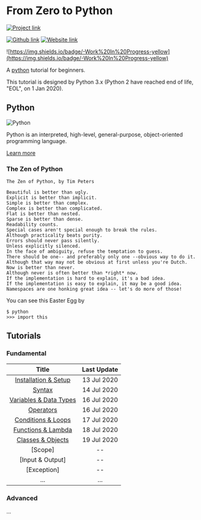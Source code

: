 # From Zero to Python
[![Project link](https://img.shields.io/badge/From%200%20To-Python-blue?style=for-the-badge&logo=Python&logoColor=FFD43B&logoWidth=15&labelColor=566163&color=3776AB)](https://github.com/FaDrYL/From0ToPython) 

[![Github link](https://img.shields.io/badge/FaDrYL--blue?style=social&logo=Github&logoWidth=15&link=https://github.com/FaDrYL)](https://github.com/FaDrYL)
[![Website link](https://img.shields.io/badge/FaDr-YL-blue?style=flat&color=009f9f&link=https://www.fadryl.com/&link=https://www.fadryl.com/)](https://www.fadryl.com/)

![https://img.shields.io/badge/-Work%20In%20Progress-yellow](https://img.shields.io/badge/-Work%20In%20Progress-yellow)

A [python](https://www.python.org/) tutorial for beginners.

This tutorial is designed by Python 3.x (Python 2 have reached end of life, "EOL", on 1 Jan 2020).



## Python
![Python](https://www.python.org/static/img/python-logo@2x.png) 

Python is an interpreted, high-level, general-purpose, object-oriented programming language.

[Learn more](<https://www.wikiwand.com/en/Python_(programming_language)>)



### The Zen of Python

```
The Zen of Python, by Tim Peters

Beautiful is better than ugly.
Explicit is better than implicit.
Simple is better than complex.
Complex is better than complicated.
Flat is better than nested.
Sparse is better than dense.
Readability counts.
Special cases aren't special enough to break the rules.
Although practicality beats purity.
Errors should never pass silently.
Unless explicitly silenced.
In the face of ambiguity, refuse the temptation to guess.
There should be one-- and preferably only one --obvious way to do it.
Although that way may not be obvious at first unless you're Dutch.
Now is better than never.
Although never is often better than *right* now.
If the implementation is hard to explain, it's a bad idea.
If the implementation is easy to explain, it may be a good idea.
Namespaces are one honking great idea -- let's do more of those!
```

You can see this Easter Egg by
```
$ python
>>> import this
```



## Tutorials
### Fundamental
|    Title    | Last Update |
|:-----------:|:------:|
| [Installation & Setup](src/Fundamental/en_US/Installation_Setup.md) | 13 Jul 2020 |
| [Syntax](src/Fundamental/en_US/Syntax.md) | 14 Jul 2020 |
| [Variables & Data Types](src/Fundamental/en_US/Variables_Data_Types.md) | 16 Jul 2020 |
| [Operators](src/Fundamental/en_US/Operators.md) | 16 Jul 2020 |
| [Conditions & Loops](src/Fundamental/en_US/Conditions_Loops.md) | 17 Jul 2020 |
| [Functions & Lambda](src/Fundamental/en_US/Functions_Lambda.md) | 18 Jul 2020 |
| [Classes & Objects](src/Fundamental/en_US/Classes_Objects.md) | 19 Jul 2020 |
| [Scope][](src/Fundamental/en_US/Scope.md) | -- |
| [Input & Output][](src/Fundamental/en_US/Input_Output.md) | -- |
| [Exception][](src/Fundamental/en_US/Exception.md) | -- |
| ... | ... |


### Advanced

...

